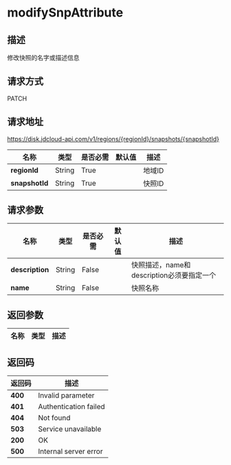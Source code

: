 # modifySnpAttribute


## 描述
修改快照的名字或描述信息

## 请求方式
PATCH

## 请求地址
https://disk.jdcloud-api.com/v1/regions/{regionId}/snapshots/{snapshotId}

|名称|类型|是否必需|默认值|描述|
|---|---|---|---|---|
|**regionId**|String|True||地域ID|
|**snapshotId**|String|True||快照ID|

## 请求参数
|名称|类型|是否必需|默认值|描述|
|---|---|---|---|---|
|**description**|String|False||快照描述，name和description必须要指定一个|
|**name**|String|False||快照名称|


## 返回参数
|名称|类型|描述|
|---|---|---|



## 返回码
|返回码|描述|
|---|---|
|**400**|Invalid parameter|
|**401**|Authentication failed|
|**404**|Not found|
|**503**|Service unavailable|
|**200**|OK|
|**500**|Internal server error|
